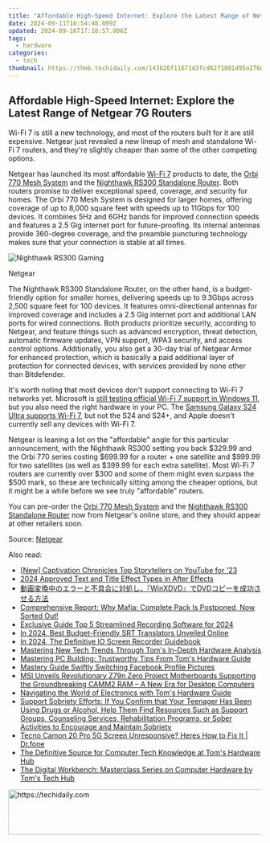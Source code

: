 ```yaml
---
title: "Affordable High-Speed Internet: Explore the Latest Range of Netgear 7G Routers"
date: 2024-09-11T16:54:48.099Z
updated: 2024-09-16T17:18:57.006Z
tags:
  - hardware
categories:
  - tech
thumbnail: https://thmb.techidaily.com/143b26f11671d3fcd62f1801d95a276dc9ebb60e21671842dafed2c03929e7c2.jpg
---
```


## Affordable High-Speed Internet: Explore the Latest Range of Netgear 7G Routers

Wi-Fi 7 is still a new technology, and most of the routers built for it are still expensive. Netgear just revealed a new lineup of mesh and standalone Wi-Fi 7 routers, and they're slightly cheaper than some of the other competing options.

 Netgear has launched its most affordable [Wi-Fi 7](https://win-solutions.techidaily.com/fix-starfields-unwanted-behavior-no-more-pc-freezing-or-crashing-moments/) products to date, the [Orbi 770 Mesh System](https://www.netgear.com/home/wifi/mesh/rbe773/) and the [Nighthawk RS300 Standalone Router](https://www.netgear.com/home/wifi/routers/rs300/). Both routers promise to deliver exceptional speed, coverage, and security for homes. The Orbi 770 Mesh System is designed for larger homes, offering coverage of up to 8,000 square feet with speeds up to 11Gbps for 100 devices. It combines 5Hz and 6GHz bands for improved connection speeds and features a 2.5 Gig internet port for future-proofing. Its internal antennas provide 360-degree coverage, and the preamble puncturing technology makes sure that your connection is stable at all times.

![Nighthawk RS300 Gaming](https://static1.howtogeekimages.com/wordpress/wp-content/uploads/2024/06/nighthawk-rs300-gaming.jpg) 

Netgear

 The Nighthawk RS300 Standalone Router, on the other hand, is a budget-friendly option for smaller homes, delivering speeds up to 9.3Gbps across 2,500 square feet for 100 devices. It features omni-directional antennas for improved coverage and includes a 2.5 Gig internet port and additional LAN ports for wired connections. Both products prioritize security, according to Netgear, and feature things such as advanced encryption, threat detection, automatic firmware updates, VPN support, WPA3 security, and access control options. Additionally, you also get a 30-day trial of Netgear Armor for enhanced protection, which is basically a paid additional layer of protection for connected devices, with services provided by none other than Bitdefender.

 It's worth noting that most devices don't support connecting to Wi-Fi 7 networks yet. Microsoft is [still testing official Wi-Fi 7 support in Windows 11](https://buynow-info.techidaily.com/in-depth-look-at-the-updated-ratchet-and-clank-experience/), but you also need the right hardware in your PC. The [Samsung Galaxy S24 Ultra supports Wi-Fi 7](https://www.qualcomm.com/snapdragon/news/wi-fi-7-unleashed-with-samsung-galaxy-s24-ultra), but not the S24 and S24+, and Apple doesn't currently sell any devices with Wi-Fi 7.

 Netgear is leaning a lot on the "affordable" angle for this particular announcement, with the Nighthawk RS300 setting you back $329.99 and the Orbi 770 series costing $699.99 for a router + one satellite and $999.99 for two satellites (as well as $399.99 for each extra satellite). Most Wi-Fi 7 routers are currently over $300 and some of them might even surpass the $500 mark, so these are technically sitting among the cheaper options, but it might be a while before we see truly "affordable" routers.

 You can pre-order the [Orbi 770 Mesh System](https://www.netgear.com/home/wifi/mesh/rbe773/) and the [Nighthawk RS300 Standalone Router](https://www.netgear.com/home/wifi/routers/rs300/) now from Netgear's online store, and they should appear at other retailers soon.

 Source: [Netgear](https://www.netgear.com/hub/pressroom/netgear-introduces-new-wifi-7-products/)

<ins class="adsbygoogle"
     style="display:block"
     data-ad-format="autorelaxed"
     data-ad-client="ca-pub-7571918770474297"
     data-ad-slot="1223367746"></ins>

<ins class="adsbygoogle"
     style="display:block"
     data-ad-client="ca-pub-7571918770474297"
     data-ad-slot="8358498916"
     data-ad-format="auto"
     data-full-width-responsive="true"></ins>

<span class="atpl-alsoreadstyle">Also read:</span>
<div><ul>
<li><a href="https://fox-friendly.techidaily.com/new-captivation-chronicles-top-storytellers-on-youtube-for-23/"><u>[New] Captivation Chronicles Top Storytellers on YouTube for '23</u></a></li>
<li><a href="https://some-skills.techidaily.com/2024-approved-text-and-title-effect-types-in-after-effects/"><u>2024 Approved Text and Title Effect Types in After Effects</u></a></li>
<li><a href="https://blog-min.techidaily.com/1725289603744-winxdvddvd/"><u>動画変換中のエラーと不具合に対処し、『WinXDVD』でDVDコピーを成功させる方法</u></a></li>
<li><a href="https://program-issues.techidaily.com/1722992608755-comprehensive-report-why-mafia-complete-pack-is-postponed-now-sorted-out/"><u>Comprehensive Report: Why Mafia: Complete Pack Is Postponed, Now Sorted Out!</u></a></li>
<li><a href="https://video-capture.techidaily.com/exclusive-guide-top-5-streamlined-recording-software-for-2024/"><u>Exclusive Guide Top 5 Streamlined Recording Software for 2024</u></a></li>
<li><a href="https://extra-hints.techidaily.com/in-2024-best-budget-friendly-srt-translators-unveiled-online/"><u>In 2024, Best Budget-Friendly SRT Translators Unveiled Online</u></a></li>
<li><a href="https://screen-activity-recording.techidaily.com/in-2024-the-definitive-io-screen-recorder-guidebook/"><u>In 2024, The Definitive IO Screen Recorder Guidebook</u></a></li>
<li><a href="https://hardware-tips.techidaily.com/mastering-new-tech-trends-through-toms-in-depth-hardware-analysis/"><u>Mastering New Tech Trends Through Tom's In-Depth Hardware Analysis</u></a></li>
<li><a href="https://hardware-tips.techidaily.com/mastering-pc-building-trustworthy-tips-from-toms-hardware-guide/"><u>Mastering PC Building: Trustworthy Tips From Tom's Hardware Guide</u></a></li>
<li><a href="https://facebook-video-recording.techidaily.com/mastery-guide-swiftly-switching-facebook-profile-pictures/"><u>Mastery Guide Swiftly Switching Facebook Profile Pictures</u></a></li>
<li><a href="https://hardware-tips.techidaily.com/msi-unveils-revolutionary-z79n-zero-project-motherboards-supporting-the-groundbreaking-camm2-ram-a-new-era-for-desktop-computers/"><u>MSI Unveils Revolutionary Z79n Zero Project Motherboards Supporting the Groundbreaking CAMM2 RAM – A New Era for Desktop Computers</u></a></li>
<li><a href="https://hardware-tips.techidaily.com/navigating-the-world-of-electronics-with-toms-hardware-guide/"><u>Navigating the World of Electronics with Tom's Hardware Guide</u></a></li>
<li><a href="https://hardware-tips.techidaily.com/support-sobriety-efforts-if-you-confirm-that-your-teenager-has-been-using-drugs-or-alcohol-help-them-find-resources-such-as-support-groups-counseling-servic90/"><u>Support Sobriety Efforts: If You Confirm that Your Teenager Has Been Using Drugs or Alcohol, Help Them Find Resources Such as Support Groups, Counseling Services, Rehabilitation Programs, or Sober Activities to Encourage and Maintain Sobriety</u></a></li>
<li><a href="https://howto.techidaily.com/tecno-camon-20-pro-5g-screen-unresponsive-heres-how-to-fix-it-drfone-by-drfone-fix-android-problems-fix-android-problems/"><u>Tecno Camon 20 Pro 5G Screen Unresponsive? Heres How to Fix It | Dr.fone</u></a></li>
<li><a href="https://hardware-tips.techidaily.com/the-definitive-source-for-computer-tech-knowledge-at-toms-hardware-hub/"><u>The Definitive Source for Computer Tech Knowledge at Tom's Hardware Hub</u></a></li>
<li><a href="https://hardware-tips.techidaily.com/the-digital-workbench-masterclass-series-on-computer-hardware-by-toms-tech-hub/"><u>The Digital Workbench: Masterclass Series on Computer Hardware by Tom's Tech Hub</u></a></li>
</ul></div>

<!-- affiliate ads begin -->
<a href="https://appsumo.8odi.net/c/5597632/2130886/7443" target="_top" id="2130886">
  <img src="//a.impactradius-go.com/display-ad/7443-2130886" border="0" alt="https://techidaily.com" width="728" height="90"/>
</a>
<img height="0" width="0" src="https://appsumo.8odi.net/i/5597632/2130886/7443" style="position:absolute;visibility:hidden;" border="0" />
<!-- affiliate ads end -->

